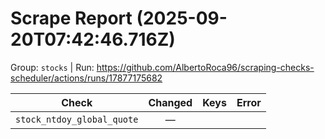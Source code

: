 # Scrape Report (2025-09-20T07:42:46.716Z)

Group: `stocks`  |  Run: https://github.com/AlbertoRoca96/scraping-checks-scheduler/actions/runs/17877175682

| Check | Changed | Keys | Error |
|---|:---:|:--|:--|
| `stock_ntdoy_global_quote` | — |  |  |
